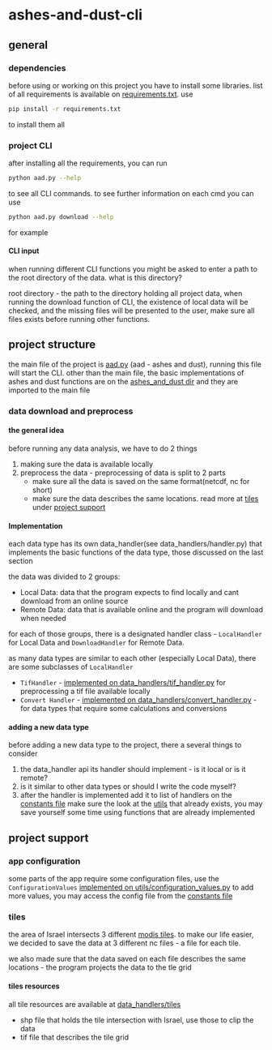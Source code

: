 # ashes-and-dust-cli

## general
### dependencies
before using or working on this project you have to install some libraries.
list of all requirements is available on [requirements.txt](requirements.txt). use
```bash
pip install -r requirements.txt
``` 
to install them all

### project CLI
after installing all the requirements, you can run 
```bash
python aad.py --help
```
to see all CLI commands. to see further information on each cmd you can use
```bash
python aad.py download --help
```
for example
#### CLI input
when running different CLI functions you might be asked to enter a path to the root directory of the data. 
what is this directory?

root directory - the path to the directory holding all project data, when running the download function of CLI, 
the existence of local data will be checked, and the missing files will be presented to the user, make sure all files 
exists before running other functions. 

## project structure
the main file of the project is [aad.py](aad.py) (aad - ashes and dust), running this file will start the CLI. 
other than the main file, the basic implementations of ashes and dust functions are on the 
[ashes_and_dust dir](ashes_and_dust) and they are imported to the main file

### data download and preprocess
#### the general idea
before running any data analysis, we have to do 2 things
1. making sure the data is available locally
2. preprocess the data - preprocessing of data is split to 2 parts
   - make sure all the data is saved on the same format(netcdf, nc for short) 
   - make sure the data describes the same locations. read more at [tiles](#tiles) under [project support](#project-support)

#### Implementation
each data type has its own data_handler(see data_handlers/handler.py) that implements the basic functions of the data type, those discussed on the last section

the data was divided to 2 groups:
- Local Data: data that the program expects to find locally and cant download from an online source
- Remote Data: data that is available online and the program will download when needed

for each of those groups, there is a designated handler class - ```LocalHandler``` for Local Data and ```DownloadHandler``` for Remote Data. 

as many data types are similar to each other (especially Local Data), there are some subclasses of ```LocalHandler```
- ```TifHandler``` - [implemented on data_handlers/tif_handler.py](data_handlers/tif_handler.py) for preprocessing a tif file available locally
- ```Convert Handler``` - [implemented on data_handlers/convert_handler.py](data_handlers/convert_handler.py) - for data types that require some calculations and conversions

#### adding a new data type
before adding a new data type to the project, there a several things to consider
1. the data_handler api its handler should implement - is it local or is it remote? 
2. is it similar to other data types or should I write the code myself?
3. after the handler is implemented add it to list of handlers on the [constants file](utils/constants.py)
make sure the look at the [utils](utils) that already exists, you may save yourself some time using functions that are already implemented

## project support
### app configuration
some parts of the app require some configuration files, use the ```ConfigurationValues``` [implemented on utils/configuration_values.py](utils/configuration_values.py) to add more values, you may access the config file from the [constants file](utils/constants.py)

### tiles
the area of Israel intersects 3 different [modis tiles](https://modis-land.gsfc.nasa.gov/MODLAND_grid.html). 
to make our life easier, we decided to save the data at 3 different nc files - a file for each tile.

we also made sure that the data saved on each file describes the same locations - the program projects the data to the tle grid

#### tiles resources
all tile resources are available at [data_handlers/tiles](data_handlers/tiles) 
- shp file that holds the tile intersection with Israel, use those to clip the data
- tif file that describes the tile grid